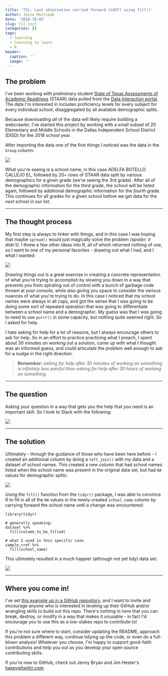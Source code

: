 ```yaml
---
title: 'TIL: Last observation carried forward (LOCF) using fill()'
author: Jesse Mostipak
date: '2018-10-03'
slug: til-locf
categories: []
tags:
  - learning
  - learning to learn
  - R
header:
  caption: ''
  image: ''
---
```


## The problem
I've been working with preliminary student [State of Texas Assessments of Academic Readiness](https://tea.texas.gov/student.assessment/staar/) (STAAR) data pulled from the [Data Interaction portal](https://txreports.emetric.net/?domain=1&report=1). The data I'm interested in includes proficiency levels for every subject for every individual school, disaggregated by all available demographic splits.

Because downloading _all_ of the data will likely require building a webcrawler, I've started this project by working with a small subset of 20 Elementary and Middle Schools in the Dallas Independent School District (DISD) for the 2018 school year.

After importing the data one of the first things I noticed was the data in the `Group` column:

![](https://i.imgur.com/SEWEVFe.png)

What you're seeing is a school name, in this case ADELFA BOTELLO CALLEJO EL, followed by 20+ rows of STAAR data split by various demographics for a given grade (we're seeing the 3rd grade). After all of the demographic information for the _third_ grade, the school will be listed again, followed by additional demographic information for the _fourth_ grade. This continues for all grades for a given school before we get data for the _next_ school in our list.

***

## The thought process
My first step is always to tinker with things, and in this case I was hoping that maybe `spread()` would just magically solve the problem _(spoiler: it didn't)_. I threw a few other ideas into R, all of which returned nothing of use, so I went to one of my personal favorites - drawing out what I had, and I what I wanted:

![](https://i.imgur.com/TOHGpXN.jpg)

Drawing things out is a great exercise in creating a concrete representation of what you're trying to accomplish by slowing you down in a way that prevents you from spiraling out of control with a bunch of garbage code thrown at your console, while also giving you space to consider the various nuances of what you're trying to do. In this case I noticed that my school names were always in all caps, and got the sense that I was going to be doing some sort of repeated operation that was going to differentiate between a school name and a demographic. My guess was that I was going to need to use `purrr()` in some capacity, but nothing quite seemed right. So I asked for help.

I hate asking for help for a lot of reasons, but I always encourage others to ask for help. So in an effort to practice practicing what I preach, I spent about 30 minutes on working out a solution, come up with what I thought was an informed guess, and could articulate the problem well enough to ask for a nudge in the right direction. 

> **Remember:** _asking for help after 30 minutes of working on something is infinitely less painful than asking for help after 30 hours of working on something._

***

## The question
Asking your question in a way that gets you the help that you need is an important skill. So I took to Slack with the following:

![](https://i.imgur.com/rpQuwhM.png)

***

## The solution
Ultimately - through the guidance of those who have been here before - I created an additional column by doing a `left_join()` with my data and a dataset of school names. This created a new column that had school names listed when the school name was present in the original data set, but had `NA` values for demographic splits: 

![](https://i.imgur.com/nD6nqIT.png)

Using the `fill()` function from the `tidyr()` package, I was able to convince R to fill in all of the `NA` values in the newly-created `school_name` column by carrying forward the school name until a change was encountered:

```
library(tidyr)

# generally speaking:
dataset %>% 
  fill(column_to_be_filled)

# what I used in this specific case
sample_cref %>% 
  fill(school_name)
```
This ultimately resulted in a much happier (although not yet tidy) data set:

![](https://i.imgur.com/GzOcRdk.png)

***

## Where you come in!
I've set [this example up in a GitHub repository](https://github.com/jmostipak/til_locf_blogpost), and I want to invite and encourage anyone who is interested in leveling up their GitHub and/or wrangling skills to build out this repo. There's nothing in here that you can break, destroy, or modify in a way that makes it unusable - in fact I'd encourage you to use this as a low-stakes repo to contribute to! 

If you're not sure where to start, consider updating the README, approach this problem a different way, continue tidying up the code, or even do a full-blown analysis! Whatever you choose, I'm happy to support good-faith contributions and help you out as you develop your open source contributing skills.

If you're new to GitHub, check out Jenny Bryan and Jim Hester's [happygitwithr.com](http://happygitwithr.com/).
